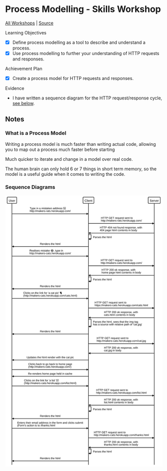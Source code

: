 # Process Modelling - Skills Workshop

[All Workshops](README.md) | [Source](https://github.com/makersacademy/skills-workshops/tree/master/week-3/process_modelling)

Learning Objectives

- [x] Define process modelling as a tool to describe and understand a process.
- [x] Use process modelling to further your understanding of HTTP requests and responses.

Achievement Plan

- [x] Create a process model for HTTP requests and responses.

Evidence

- I have written a sequence diagram for the HTTP request/response cycle, [see below](#sequence-diagrams).

## Notes

### What is a Process Model

Writing a process model is much faster than writing actual code, allowing you to map out a process much faster before starting

Much quicker to iterate and change in a model over real code.

The human brain can only hold 6 or 7 things in short term memory, so the model is a useful guide when it comes to writing the code.

### Sequence Diagrams

![HTTP Request Sequence Diagram](../images/http_request_process_model_sequence_diagram.svg)
